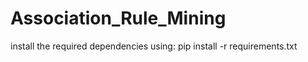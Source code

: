 # Association_Rule_Mining
install the required dependencies using: 
pip install -r requirements.txt
